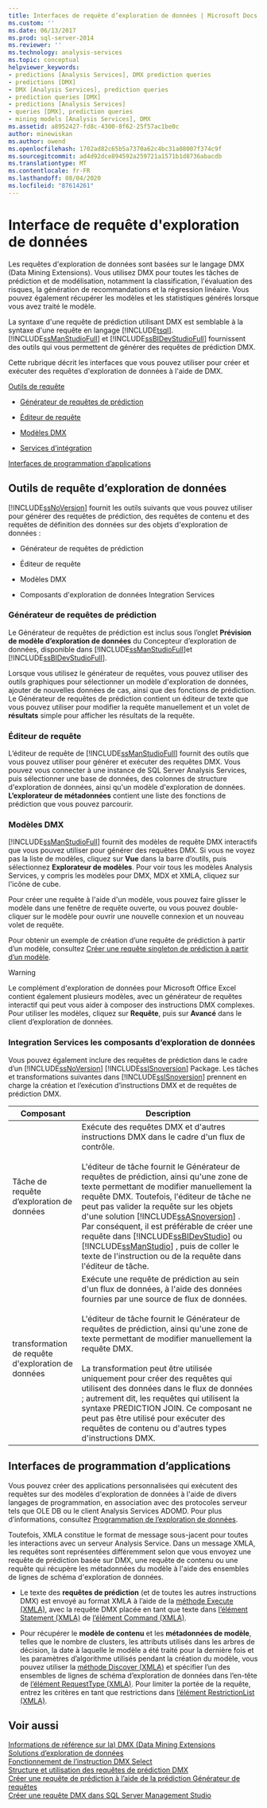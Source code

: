 ```yaml
---
title: Interfaces de requête d’exploration de données | Microsoft Docs
ms.custom: ''
ms.date: 06/13/2017
ms.prod: sql-server-2014
ms.reviewer: ''
ms.technology: analysis-services
ms.topic: conceptual
helpviewer_keywords:
- predictions [Analysis Services], DMX prediction queries
- predictions [DMX]
- DMX [Analysis Services], prediction queries
- prediction queries [DMX]
- predictions [Analysis Services]
- queries [DMX], prediction queries
- mining models [Analysis Services], DMX
ms.assetid: a8952427-fd8c-4300-8f62-25f57ac1be0c
author: minewiskan
ms.author: owend
ms.openlocfilehash: 1702ad82c65b5a7370a62c4bc31a08007f374c9f
ms.sourcegitcommit: ad4d92dce894592a259721a1571b1d8736abacdb
ms.translationtype: MT
ms.contentlocale: fr-FR
ms.lasthandoff: 08/04/2020
ms.locfileid: "87614261"
---
```

# <a name="data-mining-query-interfaces"></a>Interface de requête d'exploration de données
  Les requêtes d'exploration de données sont basées sur le langage DMX (Data Mining Extensions). Vous utilisez DMX pour toutes les tâches de prédiction et de modélisation, notamment la classification, l'évaluation des risques, la génération de recommandations et la régression linéaire. Vous pouvez également récupérer les modèles et les statistiques générés lorsque vous avez traité le modèle.  
  
 La syntaxe d'une requête de prédiction utilisant DMX est semblable à la syntaxe d'une requête en langage [!INCLUDE[tsql](../../includes/tsql-md.md)]. [!INCLUDE[ssManStudioFull](../../includes/ssmanstudiofull-md.md)] et [!INCLUDE[ssBIDevStudioFull](../../includes/ssbidevstudiofull-md.md)] fournissent des outils qui vous permettent de générer des requêtes de prédiction DMX.  
  
 Cette rubrique décrit les interfaces que vous pouvez utiliser pour créer et exécuter des requêtes d'exploration de données à l'aide de DMX.  
  
 [Outils de requête](#bkmk_Tools)  
  
-   [Générateur de requêtes de prédiction](#bkmk_Builder)  
  
-   [Éditeur de requête](#bkmk_QueryEditor)  
  
-   [Modèles DMX](#bkmk_Templates)  
  
-   [Services d’intégration](#bkmk_SSIS)  
  
 [Interfaces de programmation d’applications](#bkmk_API)  
  
##  <a name="data-mining-query-tools"></a><a name="bkmk_Tools"></a>Outils de requête d’exploration de données  
 [!INCLUDE[ssNoVersion](../../includes/ssnoversion-md.md)] fournit les outils suivants que vous pouvez utiliser pour générer des requêtes de prédiction, des requêtes de contenu et des requêtes de définition des données sur des objets d'exploration de données :  
  
-   Générateur de requêtes de prédiction  
  
-   Éditeur de requête  
  
-   Modèles DMX  
  
-   Composants d'exploration de données Integration Services  
  
###  <a name="prediction-query-builder"></a><a name="bkmk_Builder"></a>Générateur de requêtes de prédiction  
 Le Générateur de requêtes de prédiction est inclus sous l’onglet **Prévision de modèle d’exploration de données** du Concepteur d’exploration de données, disponible dans [!INCLUDE[ssManStudioFull](../../includes/ssmanstudiofull-md.md)]et [!INCLUDE[ssBIDevStudioFull](../../includes/ssbidevstudiofull-md.md)].  
  
 Lorsque vous utilisez le générateur de requêtes, vous pouvez utiliser des outils graphiques pour sélectionner un modèle d'exploration de données, ajouter de nouvelles données de cas, ainsi que des fonctions de prédiction. Le Générateur de requêtes de prédiction contient un éditeur de texte que vous pouvez utiliser pour modifier la requête manuellement et un volet de **résultats** simple pour afficher les résultats de la requête.  
  
###  <a name="query-editor"></a><a name="bkmk_QueryEditor"></a>Éditeur de requête  
 L’éditeur de requête de [!INCLUDE[ssManStudioFull](../../includes/ssmanstudiofull-md.md)] fournit des outils que vous pouvez utiliser pour générer et exécuter des requêtes DMX. Vous pouvez vous connecter à une instance de SQL Server Analysis Services, puis sélectionner une base de données, des colonnes de structure d'exploration de données, ainsi qu'un modèle d'exploration de données. **L’explorateur de métadonnées** contient une liste des fonctions de prédiction que vous pouvez parcourir.  
  
###  <a name="dmx-templates"></a><a name="bkmk_Templates"></a>Modèles DMX  
 [!INCLUDE[ssManStudioFull](../../includes/ssmanstudiofull-md.md)] fournit des modèles de requête DMX interactifs que vous pouvez utiliser pour générer des requêtes DMX. Si vous ne voyez pas la liste de modèles, cliquez sur **Vue** dans la barre d’outils, puis sélectionnez **Explorateur de modèles**. Pour voir tous les modèles Analysis Services, y compris les modèles pour DMX, MDX et XMLA, cliquez sur l'icône de cube.  
  
 Pour créer une requête à l'aide d'un modèle, vous pouvez faire glisser le modèle dans une fenêtre de requête ouverte, ou vous pouvez double-cliquer sur le modèle pour ouvrir une nouvelle connexion et un nouveau volet de requête.  
  
 Pour obtenir un exemple de création d’une requête de prédiction à partir d’un modèle, consultez [Créer une requête singleton de prédiction à partir d’un modèle](create-a-singleton-prediction-query-from-a-template.md).  
  
> [!WARNING]  
>  Le complément d'exploration de données pour Microsoft Office Excel contient également plusieurs modèles, avec un générateur de requêtes interactif qui peut vous aider à composer des instructions DMX complexes. Pour utiliser les modèles, cliquez sur **Requête**, puis sur **Avancé** dans le client d’exploration de données.  
  
###  <a name="integration-services-data-mining-components"></a><a name="bkmk_SSIS"></a>Integration Services les composants d’exploration de données  
 Vous pouvez également inclure des requêtes de prédiction dans le cadre d’un [!INCLUDE[ssNoVersion](../../includes/ssnoversion-md.md)] [!INCLUDE[ssISnoversion](../../includes/ssisnoversion-md.md)] Package. Les tâches et transformations suivantes dans [!INCLUDE[ssISnoversion](../../includes/ssisnoversion-md.md)] prennent en charge la création et l’exécution d’instructions DMX et de requêtes de prédiction DMX.  
  
|Composant|Description|  
|---------------|-----------------|  
|Tâche de requête d’exploration de données|Exécute des requêtes DMX et d'autres instructions DMX dans le cadre d'un flux de contrôle.<br /><br /> L'éditeur de tâche fournit le Générateur de requêtes de prédiction, ainsi qu'une zone de texte permettant de modifier manuellement la requête DMX. Toutefois, l'éditeur de tâche ne peut pas valider la requête sur les objets d'une solution [!INCLUDE[ssASnoversion](../../includes/ssasnoversion-md.md)] . Par conséquent, il est préférable de créer une requête dans [!INCLUDE[ssBIDevStudio](../../includes/ssbidevstudio-md.md)] ou [!INCLUDE[ssManStudio](../../includes/ssmanstudio-md.md)] , puis de coller le texte de l'instruction ou de la requête dans l'éditeur de tâche.|  
|transformation de requête d'exploration de données|Exécute une requête de prédiction au sein d'un flux de données, à l'aide des données fournies par une source de flux de données.<br /><br /> L'éditeur de tâche fournit le Générateur de requêtes de prédiction, ainsi qu'une zone de texte permettant de modifier manuellement la requête DMX.<br /><br /> La transformation peut être utilisée uniquement pour créer des requêtes qui utilisent des données dans le flux de données ; autrement dit, les requêtes qui utilisent la syntaxe PREDICTION JOIN. Ce composant ne peut pas être utilisé pour exécuter des requêtes de contenu ou d'autres types d'instructions DMX.|  
  
##  <a name="application-programming-interfaces"></a><a name="bkmk_API"></a>Interfaces de programmation d’applications  
 Vous pouvez créer des applications personnalisées qui exécutent des requêtes sur des modèles d'exploration de données à l'aide de divers langages de programmation, en association avec des protocoles serveur tels que OLE DB ou le client Analysis Services ADOMD. Pour plus d’informations, consultez [Programmation de l’exploration de données](../dev-guide/data-mining-programming.md).  
  
 Toutefois, XMLA constitue le format de message sous-jacent pour toutes les interactions avec un serveur Analysis Service. Dans un message XMLA, les requêtes sont représentées différemment selon que vous envoyez une requête de prédiction basée sur DMX, une requête de contenu ou une requête qui récupère les métadonnées du modèle à l'aide des ensembles de lignes de schéma d'exploration de données.  
  
-   Le texte des **requêtes de prédiction** (et de toutes les autres instructions DMX) est envoyé au format XMLA à l’aide de la [méthode Execute &#40;XMLA&#41;](https://docs.microsoft.com/bi-reference/xmla/xml-elements-methods-execute), avec la requête DMX placée en tant que texte dans [l’élément Statement &#40;XMLA&#41;](https://docs.microsoft.com/bi-reference/xmla/xml-elements-commands/statement-element-xmla) de [l’élément Command &#40;XMLA&#41;](https://docs.microsoft.com/bi-reference/xmla/xml-elements-properties/command-element-xmla).  
  
-   Pour récupérer le **modèle de contenu** et les **métadonnées de modèle**, telles que le nombre de clusters, les attributs utilisés dans les arbres de décision, la date à laquelle le modèle a été traité pour la dernière fois et les paramètres d’algorithme utilisés pendant la création du modèle, vous pouvez utiliser la [méthode Discover &#40;XMLA&#41;](https://docs.microsoft.com/bi-reference/xmla/xml-elements-methods-discover) et spécifier l’un des ensembles de lignes de schéma d’exploration de données dans l’en-tête de [l’élément RequestType &#40;XMLA&#41;](https://docs.microsoft.com/bi-reference/xmla/xml-elements-properties/type-element-xmla). Pour limiter la portée de la requête, entrez les critères en tant que restrictions dans [l’élément RestrictionList &#40;XMLA&#41;](https://docs.microsoft.com/bi-reference/xmla/xml-elements-properties/restrictionlist-element-xmla).  
  
## <a name="see-also"></a>Voir aussi  
 [Informations de référence sur la&#41; DMX &#40;Data Mining Extensions](/sql/dmx/data-mining-extensions-dmx-reference)   
 [Solutions d’exploration de données](data-mining-solutions.md)   
 [Fonctionnement de l’instruction DMX Select](/sql/dmx/understanding-the-dmx-select-statement)   
 [Structure et utilisation des requêtes de prédiction DMX](/sql/dmx/structure-and-usage-of-dmx-prediction-queries)   
 [Créer une requête de prédiction à l’aide de la prédiction Générateur de requêtes](create-a-prediction-query-using-the-prediction-query-builder.md)   
 [Créer une requête DMX dans SQL Server Management Studio](create-a-dmx-query-in-sql-server-management-studio.md)  
  
  
